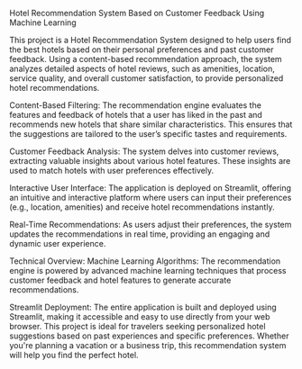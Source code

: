 Hotel Recommendation System Based on Customer Feedback Using Machine Learning

This project is a Hotel Recommendation System designed to help users find the best hotels based on their personal preferences and past customer feedback. Using a content-based recommendation approach, the system analyzes detailed aspects of hotel reviews, such as amenities, location, service quality, and overall customer satisfaction, to provide personalized hotel recommendations.

Content-Based Filtering: The recommendation engine evaluates the features and feedback of hotels that a user has liked in the past and recommends new hotels that share similar characteristics. This ensures that the suggestions are tailored to the user’s specific tastes and requirements.

Customer Feedback Analysis: The system delves into customer reviews, extracting valuable insights about various hotel features. These insights are used to match hotels with user preferences effectively.

Interactive User Interface: The application is deployed on Streamlit, offering an intuitive and interactive platform where users can input their preferences (e.g., location, amenities) and receive hotel recommendations instantly.

Real-Time Recommendations: As users adjust their preferences, the system updates the recommendations in real time, providing an engaging and dynamic user experience.

Technical Overview:
Machine Learning Algorithms: The recommendation engine is powered by advanced machine learning techniques that process customer feedback and hotel features to generate accurate recommendations.

Streamlit Deployment: The entire application is built and deployed using Streamlit, making it accessible and easy to use directly from your web browser.
This project is ideal for travelers seeking personalized hotel suggestions based on past experiences and specific preferences. Whether you're planning a vacation or a business trip, this recommendation system will help you find the perfect hotel.
